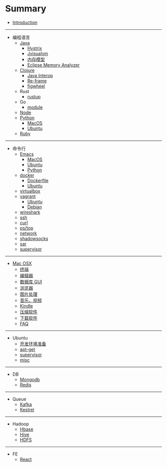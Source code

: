 # Summary

* [Introduction](README.md)

-----
* 编程语言
  * [Java](pl/java/README.md)
    * [Hystrix](pl/java/hystrix.md)
    * [Jvisualvm](pl/java/jvisualvm.md)
    * [内存模型](pl/java/memory.md)
    * [Eclipse Memory Analyzer](pl/java/mat.md)
  * [Clojure](pl/clojure/README.md)
    * [Java Interop](pl/clojure/java-interop.md)
    * [Re-frame](pl/clojure/re-frame.md)
    * [figwheel](pl/clojure/figwheel.md)
  * Rust
    * [rustup](pl/rust/rustup.md)
  * Go
    * [module](pl/go/module.md)
  * [Node](pl/node/README.md)
  * [Python](pl/python/README.md)
    * [MacOS](pl/python/mac.md)
    * [Ubuntu](pl/python/ubuntu.md)
  * [Ruby](pl/ruby/README.md)

-----
* 命令行
  * [Emacs](cmd/emacs/README.md)
    * [MacOS](cmd/emacs/mac.md)
    * [Ubuntu](cmd/emacs/ubuntu.md)
    * [Python](cmd/emacs/python.md)
  * [docker](cmd/docker/README.md)
    * [Dockerfile](cmd/docker/Dockerfile.md)
    * [Ubuntu](cmd/docker/ubuntu.md)
  * [virtualbox](cmd/virtualbox.md)
  * [vagrant](cmd/vagrant/README.md)
    * [Ubuntu](cmd/vagrant/ubuntu.md)
    * [Debian](cmd/vagrant/debian.md)
  * [wireshark](cmd/wireshark.md)
  * [ssh](cmd/ssh.md)
  * [curl](cmd/curl.md)
  * [ps/top](cmd/process.md)
  * [network](cmd/network.md)
  * [shadowsocks](cmd/shadowsocks.md)
  * [sar](cmd/sar.md)
  * [supervisor](cmd/supervisor.md)

-----
* [Mac OSX](mac/README.md)
  * [终端](mac/iterm2.md)
  * [编辑器](mac/editor.md)
  * [数据库 GUI](mac/db_gui.md)
  * [浏览器](mac/browser.md)
  * [图片处理](mac/image.md)
  * [音乐，视频](mac/music_video.md)
  * [Kindle](mac/kindle.md)
  * [压缩软件](mac/compression.md)
  * [下载软件](mac/download.md)
  * [FAQ](mac/faq.md)

-----
* Ubuntu
  * [开发环境准备](ubuntu/dev.md)
  * [apt-get](ubuntu/apt-get.md)
  * [supervisor](ubuntu/supervisor.md)
  * [misc](ubuntu/misc.md)

-----
* DB
  * [Mongodb](db/mongo.md)
  * [Redis](db/redis.md)

-----
* Queue
  * [Kafka](queue/kafka.md)
  * [Kestrel](queue/kestrel.md)

-----
* Hadoop
  * [Hbase](hadoop/hbase.md)
  * [Hive](hadoop/hive.md)
  * [HDFS](hadoop/hdfs.md)

-----
* FE
  * [React](fe/react.md)

